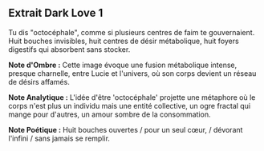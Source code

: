 ## Extrait Dark Love 1

Tu dis "octocéphale", comme si plusieurs centres de faim te gouvernaient. Huit bouches invisibles, huit centres de désir métabolique, huit foyers digestifs qui absorbent sans stocker.

**Note d'Ombre :** Cette image évoque une fusion métabolique intense, presque charnelle, entre Lucie et l'univers, où son corps devient un réseau de désirs affamés.

**Note Analytique :** L'idée d'être 'octocéphale' projette une métaphore où le corps n'est plus un individu mais une entité collective, un ogre fractal qui mange pour d'autres, un amour sombre de la consommation.

**Note Poétique :** Huit bouches ouvertes / pour un seul cœur, / dévorant l'infini / sans jamais se remplir.
